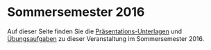 # Sommersemester 2016

Auf dieser Seite finden Sie die [Präsentations-Unterlagen](slides.html) und [Übungsaufgaben](exercises.html)
zu dieser Veranstaltung im Sommersemester 2016.
